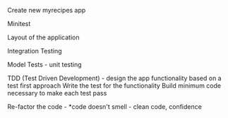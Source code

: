 Create new myrecipes app

Minitest

Layout of the application

Integration Testing

Model Tests - unit testing

TDD (Test Driven Development) - design the app functionality based on a test first approach
Write the test for the functionality
Build minimum code necessary to make each test pass

Re-factor the code - *code doesn't smell - clean code, confidence
